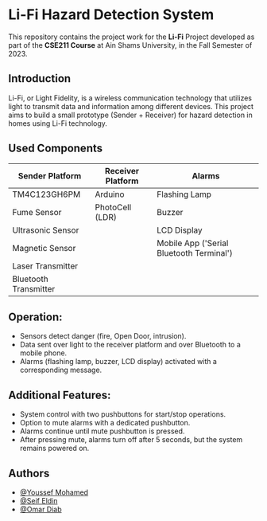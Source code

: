 # Li-Fi Hazard Detection System
This repository contains the project work for the **Li-Fi** Project developed as part of the **CSE211 Course** at Ain Shams University, in the Fall Semester of 2023.

## Introduction
Li-Fi, or Light Fidelity, is a wireless communication technology that utilizes light to transmit data and information among different devices. This project aims to build a small prototype (Sender + Receiver) for hazard detection in homes using Li-Fi technology.


## Used Components

| Sender Platform     | Receiver Platform | Alarms               |
|----------------------|-------------------|----------------------|
| TM4C123GH6PM         | Arduino           | Flashing Lamp        |
| Fume Sensor          |  PhotoCell (LDR)  | Buzzer               |
| Ultrasonic Sensor    |                   | LCD Display          |
| Magnetic Sensor      |                   | Mobile App ('Serial Bluetooth Terminal')      | 
| Laser Transmitter     | 
| Bluetooth Transmitter   | 



## Operation:

- Sensors detect danger (fire, Open Door, intrusion).
- Data sent over light to the receiver platform and over Bluetooth to a mobile phone.
- Alarms (flashing lamp, buzzer, LCD display) activated with a corresponding message.

## Additional Features:

- System control with two pushbuttons for start/stop operations.
- Option to mute alarms with a dedicated pushbutton.
- Alarms continue until mute pushbutton is pressed.
- After pressing mute, alarms turn off after 5 seconds, but the system remains powered on.

## Authors
- [@Youssef Mohamed](https://github.com/youssef-mohamed1809)
- [@Seif Eldin](https://github.com/Seifeldin2510)
- [@Omar Diab](https://github.com/OmarMDiab)
